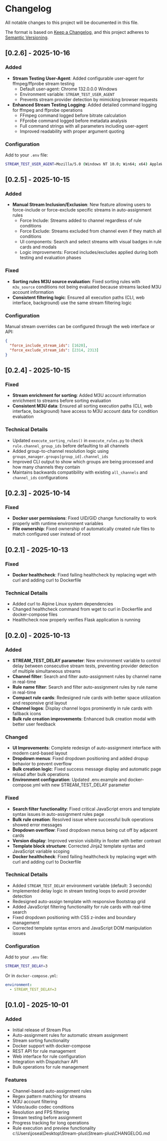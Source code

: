# Changelog

All notable changes to this project will be documented in this file.

The format is based on [Keep a Changelog](https://keepachangelog.com/en/1.0.0/),
and this project adheres to [Semantic Versioning](https://semver.org/spec/v2.0.0.html).

## [0.2.6] - 2025-10-16

### Added
- **Stream Testing User-Agent**: Added configurable user-agent for ffmpeg/ffprobe stream testing
  - Default user-agent: Chrome 132.0.0.0 Windows
  - Environment variable: `STREAM_TEST_USER_AGENT`
  - Prevents stream provider detection by mimicking browser requests
- **Enhanced Stream Testing Logging**: Added detailed command logging for ffmpeg and ffprobe operations
  - FFmpeg command logged before bitrate calculation
  - FFprobe command logged before metadata analysis
  - Full command strings with all parameters including user-agent
  - Improved readability with proper argument quoting

### Configuration
Add to your `.env` file:
```bash
STREAM_TEST_USER_AGENT=Mozilla/5.0 (Windows NT 10.0; Win64; x64) AppleWebKit/537.36 (KHTML, like Gecko) Chrome/132.0.0.0 Safari/537.3
```

## [0.2.5] - 2025-10-15

### Added
- **Manual Stream Inclusion/Exclusion**: New feature allowing users to force-include or force-exclude specific streams in auto-assignment rules
  - Force Include: Streams added to channel regardless of rule conditions
  - Force Exclude: Streams excluded from channel even if they match all conditions
  - UI components: Search and select streams with visual badges in rule cards and modals
  - Logic improvements: Forced includes/excludes applied during both testing and evaluation phases

### Fixed
- **Sorting rules M3U source evaluation**: Fixed sorting rules with `m3u_source` conditions not being evaluated because streams lacked M3U account information
- **Consistent filtering logic**: Ensured all execution paths (CLI, web interface, background) use the same stream filtering logic

### Configuration
Manual stream overrides can be configured through the web interface or API:
```json
{
  "force_include_stream_ids": [1620],
  "force_exclude_stream_ids": [2314, 2313]
}
```

## [0.2.4] - 2025-10-15

### Fixed

- **Stream enrichment for sorting**: Added M3U account information enrichment to streams before sorting evaluation
- **Consistent M3U data**: Ensured all sorting execution paths (CLI, web interface, background) have access to M3U account data for condition evaluation

### Technical Details
- Updated `execute_sorting_rules()` in `execute_rules.py` to check `rule.channel_group_ids` before defaulting to all channels
- Added group-to-channel resolution logic using `groups_manager.groups[group_id].channel_ids`
- Improved CLI output to show which groups are being processed and how many channels they contain
- Maintains backwards compatibility with existing `all_channels` and `channel_ids` configurations

## [0.2.3] - 2025-10-14

### Fixed
- **Docker user permissions**: Fixed UID/GID change functionality to work properly with runtime environment variables
- **File ownership**: Fixed ownership of automatically created rule files to match configured user instead of root

## [0.2.1] - 2025-10-13

### Fixed
- **Docker healthcheck**: Fixed failing healthcheck by replacing wget with curl and adding curl to Dockerfile

### Technical Details
- Added curl to Alpine Linux system dependencies
- Changed healthcheck command from wget to curl in Dockerfile and docker-compose files
- Healthcheck now properly verifies Flask application is running

## [0.2.0] - 2025-10-13

### Added
- **STREAM_TEST_DELAY parameter**: New environment variable to control delay between consecutive stream tests, preventing provider detection of multiple simultaneous streams
- **Channel filter**: Search and filter auto-assignment rules by channel name in real-time
- **Rule name filter**: Search and filter auto-assignment rules by rule name in real-time
- **Compact rule cards**: Redesigned rule cards with better space utilization and responsive grid layout
- **Channel logos**: Display channel logos prominently in rule cards with fallback icons
- **Bulk rule creation improvements**: Enhanced bulk creation modal with better user feedback

### Changed
- **UI Improvements**: Complete redesign of auto-assignment interface with modern card-based layout
- **Dropdown menus**: Fixed dropdown positioning and added dropup behavior to prevent overflow
- **Bulk creation logic**: Fixed success message display and automatic page reload after bulk operations
- **Environment configuration**: Updated .env.example and docker-compose.yml with new STREAM_TEST_DELAY parameter

### Fixed
- **Search filter functionality**: Fixed critical JavaScript errors and template syntax issues in auto-assignment rules page
- **Bulk rule creation**: Resolved issue where successful bulk operations showed error messages
- **Dropdown overflow**: Fixed dropdown menus being cut off by adjacent cards
- **Version display**: Improved version visibility in footer with better contrast
- **Template block structure**: Corrected Jinja2 template syntax and JavaScript variable scoping
- **Docker healthcheck**: Fixed failing healthcheck by replacing wget with curl and adding curl to Dockerfile

### Technical Details
- Added `STREAM_TEST_DELAY` environment variable (default: 3 seconds)
- Implemented delay logic in stream testing loops to avoid provider detection
- Redesigned auto-assign template with responsive Bootstrap grid
- Added JavaScript filtering functionality for rule cards with real-time search
- Fixed dropdown positioning with CSS z-index and boundary management
- Corrected template syntax errors and JavaScript DOM manipulation issues

### Configuration
Add to your `.env` file:
```bash
STREAM_TEST_DELAY=3
```

Or in `docker-compose.yml`:
```yaml
environment:
  - STREAM_TEST_DELAY=3
```

## [0.1.0] - 2025-10-01

### Added
- Initial release of Stream Plus
- Auto-assignment rules for automatic stream assignment
- Stream sorting functionality
- Docker support with docker-compose
- REST API for rule management
- Web interface for rule configuration
- Integration with Dispatcharr API
- Bulk operations for rule management

### Features
- Channel-based auto-assignment rules
- Regex pattern matching for streams
- M3U account filtering
- Video/audio codec conditions
- Resolution and FPS filtering
- Stream testing before assignment
- Progress tracking for long operations
- Rule execution and preview functionality</content>
<parameter name="filePath">c:\Users\josea\Desktop\Stream-plus\Stream-plus\CHANGELOG.md